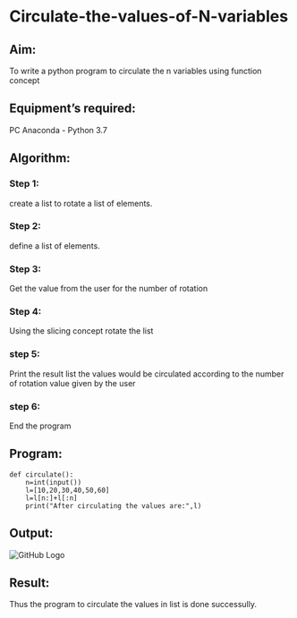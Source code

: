 # Circulate-the-values-of-N-variables
## Aim:
To write a python program to circulate the n variables using function concept
## Equipment’s required:
PC
Anaconda - Python 3.7
## Algorithm: 
### Step 1: 
create a list to rotate a list of elements.
### Step 2: 
define a list of elements.
### Step 3: 
Get the value from the user for the number of rotation
### Step 4: 
Using the slicing concept rotate the list
### step 5:
Print the result list the values would be circulated according to the number of rotation value given by the user
### step 6:
End the program
## Program:
~~~
def circulate():
    n=int(input())
    l=[10,20,30,40,50,60]
    l=l[n:]+l[:n]
    print("After circulating the values are:",l)
~~~

## Output:
![GitHub Logo](CIRCULATE.jpeg)

## Result:
Thus the program to circulate the values in list is done successully.
